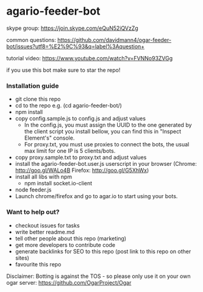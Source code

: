 # agario-feeder-bot

skype group: https://join.skype.com/eQuN52iQVzZg

common questions: https://github.com/davidmann4/ogar-feeder-bot/issues?utf8=%E2%9C%93&q=label%3Aquestion+

tutorial video: https://www.youtube.com/watch?v=FVNNo93ZVGg

if you use this bot make sure to star the repo!

### Installation guide

* git clone this repo
* cd to the repo e.g. (cd agario-feeder-bot/)
* npm install
* copy config.sample.js to config.js and adjust values
  * In the config.js, you must assign the UUID to the one generated by the client script you install bellow, you can find this in "Inspect Element's" console.
  * For proxy.txt, you must use proxies to connect the bots, the usual max limit for one IP is 5 clients/bots.
* copy proxy.sample.txt to proxy.txt and adjust values
* install the agario-feeder-bot.user.js userscript in your browser (Chrome: http://goo.gl/WALo4B Firefox: http://goo.gl/G5XhWx)
* install all libs with npm
  * npm install socket.io-client
* node feeder.js
* Launch chrome/firefox and go to agar.io to start using your bots.

### Want to help out?
* checkout issues for tasks
* write better readme.md
* tell other people about this repo (marketing)
* get more developers to contribute code
* generate backlinks for SEO to this repo (post link to this repo on other sites)
* favourite this repo


Disclaimer: 
Botting is against the TOS - so please only use it on your own ogar server: https://github.com/OgarProject/Ogar
